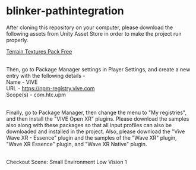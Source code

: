 # blinker-pathintegration
 
After cloning this repository on your computer, please download the following assets from Unity Asset Store in order to make the project run properly. <br>

[Terrain Textures Pack Free](https://assetstore.unity.com/packages/2d/textures-materials/nature/terrain-textures-pack-free-139542) <br><br>

Then, go to Package Manager settings in Player Settings, and create a new entry with the following details - <br>
Name - VIVE <br>
URL - https://npm-registry.vive.com <br>
Scope(s) - com.htc.upm <br><br>

Finally, go to Package Manager, then change the menu to \"My registries\", and then install the \"VIVE Open XR\" plugins. Please download the samples also along with these packages so that all input profiles can also be downloaded and installed in the project. Also, please download the \"Vive Wave XR - Essence\" plugin and the samples of the \"Wave XR\" plugin, \"Wave XR Essence\" plugin, and \"Wave XR Native\" plugin. <br><br>

Checkout Scene: Small Environment Low Vision 1
